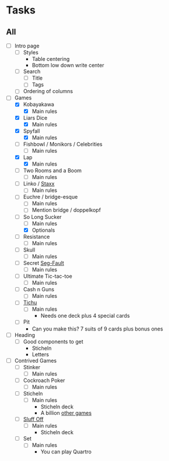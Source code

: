 # Tasks
## All
- [ ] Intro page
	- [ ] Styles
	  + Table centering
	  + Bottom low down write center
	- [ ] Search  
		+ [ ] Title
		+ [ ] Tags
	- [ ] Ordering of columns
- [ ] Games
	+ [X] Kobayakawa
		- [X] Main rules
	+ [X] Liars Dice
		- [X] Main rules
	+ [X] Spyfall
		- [X] Main rules
	+ [ ] Fishbowl / Monikors / Celebrities
		- [ ] Main rules
	+ [X] Lap
		- [X] Main rules
	+ [ ] Two Rooms and a Boom
		- [ ] Main rules
	+ [ ] Linko / [Staxx](https://boardgamegeek.com/boardgame/153065/linko)
		- [ ] Main rules
	+ [ ] Euchre / bridge-esque
		- [ ] Main rules
		- [ ] Mention bridge / doppelkopf
	+ [ ] So Long Sucker
		- [ ] Main rules
		- [X] Optionals
	+ [ ] Resistance
		- [ ] Main rules
	+ [ ] Skull
		- [ ] Main rules
	+ [ ] Secret [Seg-Fault](https://boardgamegeek.com/boardgame/188834/secret-hitler)
		- [ ] Main rules
	+ [ ] Ultimate Tic-tac-toe
		- [ ] Main rules
	+ [ ] Cash n Guns
		- [ ] Main rules
	+ [ ] [Tichu](https://boardgamegeek.com/boardgame/215/tichu)
		- [ ] Main rules
			+ Needs one deck plus 4 special cards
	+ [ ] Pit
		- Can you make this? 7 suits of 9 cards plus bonus ones
- [ ] Heading
	+ [ ] Good components to get
		- Sticheln
		- Letters
- [ ] Contrived Games
	+ [ ] Stinker
		- [ ] Main rules
	+ [ ] Cockroach Poker
		- [ ] Main rules
	+ [ ] Sticheln
		- [ ] Main rules
			+ Sticheln deck
			+ A billion [other games](https://boardgamegeek.com/thread/605358/your-favourite-games-play-sticheln-deck)
	+ [ ] [Sluff Off](https://www.boardgamegeek.com/boardgame/8129/sluff)
		- [ ] Main rules
			+ Sticheln deck
	+ [ ] Set
		- [ ] Main rules
			+ You can play Quartro

